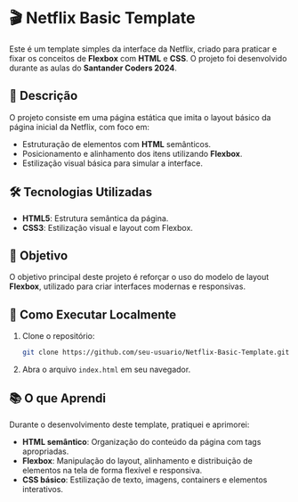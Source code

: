 # 🎬 Netflix Basic Template

Este é um template simples da interface da Netflix, criado para praticar e fixar os conceitos de **Flexbox** com **HTML** e **CSS**. O projeto foi desenvolvido durante as aulas do **Santander Coders 2024**.

## 📄 Descrição

O projeto consiste em uma página estática que imita o layout básico da página inicial da Netflix, com foco em:

- Estruturação de elementos com **HTML** semânticos.
- Posicionamento e alinhamento dos itens utilizando **Flexbox**.
- Estilização visual básica para simular a interface.

## 🛠️ Tecnologias Utilizadas

- **HTML5**: Estrutura semântica da página.
- **CSS3**: Estilização visual e layout com Flexbox.

## 🎯 Objetivo

O objetivo principal deste projeto é reforçar o uso do modelo de layout **Flexbox**, utilizado para criar interfaces modernas e responsivas.

## 🚀 Como Executar Localmente

1. Clone o repositório:
    ```bash
    git clone https://github.com/seu-usuario/Netflix-Basic-Template.git
    ```

2. Abra o arquivo `index.html` em seu navegador.

## 📚 O que Aprendi

Durante o desenvolvimento deste template, pratiquei e aprimorei:
- **HTML semântico**: Organização do conteúdo da página com tags apropriadas.
- **Flexbox**: Manipulação do layout, alinhamento e distribuição de elementos na tela de forma flexível e responsiva.
- **CSS básico**: Estilização de texto, imagens, containers e elementos interativos.

